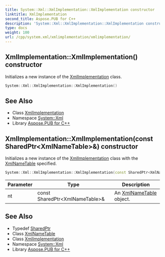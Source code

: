 ```yaml
---
title: System::Xml::XmlImplementation::XmlImplementation constructor
linktitle: XmlImplementation
second_title: Aspose.PUB for C++
description: 'System::Xml::XmlImplementation::XmlImplementation constructor. Initializes a new instance of the XmlImplementation class in C++.'
type: docs
weight: 100
url: /cpp/system.xml/xmlimplementation/xmlimplementation/
---
```

## XmlImplementation::XmlImplementation() constructor


Initializes a new instance of the [XmlImplementation](../) class.

```cpp
System::Xml::XmlImplementation::XmlImplementation()
```

## See Also

* Class [XmlImplementation](../)
* Namespace [System::Xml](../../)
* Library [Aspose.PUB for C++](../../../)
## XmlImplementation::XmlImplementation(const SharedPtr\<XmlNameTable\>\&) constructor


Initializes a new instance of the [XmlImplementation](../) class with the [XmlNameTable](../../xmlnametable/) specified.

```cpp
System::Xml::XmlImplementation::XmlImplementation(const SharedPtr<XmlNameTable> &nt)
```


| Parameter | Type | Description |
| --- | --- | --- |
| nt | const SharedPtr\<XmlNameTable\>\& | An [XmlNameTable](../../xmlnametable/) object. |

## See Also

* Typedef [SharedPtr](../../../system/sharedptr/)
* Class [XmlNameTable](../../xmlnametable/)
* Class [XmlImplementation](../)
* Namespace [System::Xml](../../)
* Library [Aspose.PUB for C++](../../../)
